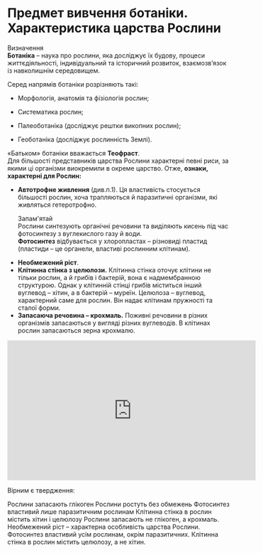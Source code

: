 Предмет вивчення ботаніки. Характеристика царства Рослини
==========================================================


<div class="eoz-wrap">
<span class="eoz">Визначення</span>
<div class="eoz-text">
<b>Ботанiка</b> – наука про рослини, яка дослiджує їх будову, процеси
життєдiяльностi, iндивiдуальний та iсторичний розвиток, взаємозв’язок iз навколишнiм середовищем.
</div>
</div>

Серед напрямів ботаніки розрізняють такі:

-   Морфологія, анатомія та фізіологія рослин;

-   Систематика рослин;

-   Палеоботаніка (досліджує рештки викопних рослин);

-   Геоботаніка (досліджує рослинність Землі).

«Батьком» ботаніки вважається **Теофраст**.<br/>
Для більшості представників царства Рослини характерні певні риси, за якими ці організми виокремили в окреме царство. Отже, **ознаки, характерні для Рослин:**
 
<ul>
<li><b>Автотрофне живлення</b> (див.п.1). Ця властивість стосується більшості рослин, хоча трапляються й паразитичні організми, які живляться гетеротрофно.
<p>
<div class="add-wrap">
<span class="add">Запам'ятай</span>
<div class="add-text">
Рослини синтезують органічні речовини та виділяють кисень під час фотосинтезу з вуглекислого газу й води.<br>
<b>Фотосинтез</b> відбувається у хлоропластах – різновиді пластид (пластиди – це органели, властиві рослинним клітинам).
</div>
</div>
</p>
</li>
<li><b>Необмежений ріст</b>.</li>
<li><b>Клітинна стінка з целюлози.</b> Клітинна стінка оточує клітини не тільки рослин, а й грибів і бактерій, вона є надмембранною структурою. Однак у клітинній стінці грибів міститься інший вуглевод – хітин, а в бактерій – муреїн. Целюлоза – вуглевод, характерний саме для рослин. Він надає клітинам пружності та сталої форми.</li>
<li><b>Запасаюча речовина – крохмаль.</b> Поживні речовини в різних організмів запасаються у вигляді різних вуглеводів. В клітинах рослин запасаються зерна крохмалю.</li>
</ul>

<div class="fluidMedia">
<iframe align="center" width="560" height="315" src="https://www.youtube.com/embed/OQJSRqhJ-Ow" frameborder="0" allowfullscreen></iframe>
</div>
<div class="popup">
</div>
<div class="space">
</div>


<quiz correctLabel="correct!" incorrectLabel="incorrect!" checkLabel="check ansert">
    <question text="">
        <p>Вірним є твердження:</p>
        <answer>Рослини запасають глікоген</answer>
        <answer correct>Рослини ростуть без обмежень </answer>
        <answer>Фотосинтез властивий лише паразитичним рослинам</answer>
        <answer>Клітинна стінка в рослин містить хітин і целюлозу</answer>
    <explanation>
    Рослини запасають не глікоген, а крохмаль. Необмежений ріст – характерна особливість царства Рослини. Фотосинтез властивий усім рослинам, окрім паразитичних. Клітинна стінка в рослин містить целюлозу, а не хітин.</explanation>
    </question>
</quiz>
